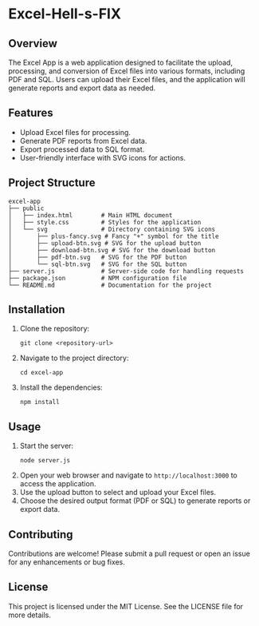 # Excel-Hell-s-FIX

## Overview
The Excel App is a web application designed to facilitate the upload, processing, and conversion of Excel files into various formats, including PDF and SQL. Users can upload their Excel files, and the application will generate reports and export data as needed.

## Features
- Upload Excel files for processing.
- Generate PDF reports from Excel data.
- Export processed data to SQL format.
- User-friendly interface with SVG icons for actions.

## Project Structure
```
excel-app
├── public
│   ├── index.html        # Main HTML document
│   ├── style.css         # Styles for the application
│   └── svg               # Directory containing SVG icons
│       ├── plus-fancy.svg # Fancy "+" symbol for the title
│       ├── upload-btn.svg # SVG for the upload button
│       ├── download-btn.svg # SVG for the download button
│       ├── pdf-btn.svg   # SVG for the PDF button
│       └── sql-btn.svg   # SVG for the SQL button
├── server.js             # Server-side code for handling requests
├── package.json          # NPM configuration file
└── README.md             # Documentation for the project
```

## Installation
1. Clone the repository:
   ```
   git clone <repository-url>
   ```
2. Navigate to the project directory:
   ```
   cd excel-app
   ```
3. Install the dependencies:
   ```
   npm install
   ```

## Usage
1. Start the server:
   ```
   node server.js
   ```
2. Open your web browser and navigate to `http://localhost:3000` to access the application.
3. Use the upload button to select and upload your Excel files.
4. Choose the desired output format (PDF or SQL) to generate reports or export data.

## Contributing
Contributions are welcome! Please submit a pull request or open an issue for any enhancements or bug fixes.

## License
This project is licensed under the MIT License. See the LICENSE file for more details.